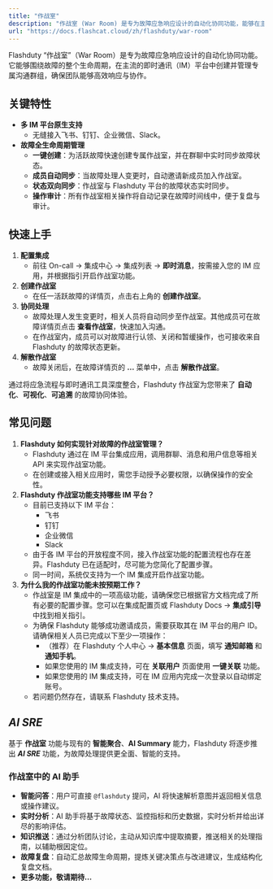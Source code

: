 ```yaml
---
title: "作战室"
description: "作战室 (War Room) 是专为故障应急响应设计的自动化协同功能，能够在主流的即时通讯平台为故障创建并管理专属沟通群组。"
url: "https://docs.flashcat.cloud/zh/flashduty/war-room"
---
```

Flashduty “作战室”（War Room）是专为故障应急响应设计的自动化协同功能。它能够围绕故障的整个生命周期，在主流的即时通讯（IM）平台中创建并管理专属沟通群组，确保团队能够高效响应与协作。

## 关键特性

- **多 IM 平台原生支持**
  - 无缝接入飞书、钉钉、企业微信、Slack。
- **故障全生命周期管理**
  - **一键创建**：为活跃故障快速创建专属作战室，并在群聊中实时同步故障状态。
  - **成员自动同步**：当故障处理人变更时，自动邀请新成员加入作战室。
  - **状态双向同步**：作战室与 Flashduty 平台的故障状态实时同步。
  - **操作审计**：所有作战室相关操作将自动记录在故障时间线中，便于复盘与审计。

## 快速上手

1. **配置集成**
   - 前往 On-call → 集成中心 → 集成列表 → **即时消息**，按需接入您的 IM 应用，并根据指引开启作战室功能。
2. **创建作战室**
   - 在任一活跃故障的详情页，点击右上角的 **创建作战室**。
3. **协同处理**
   - 故障处理人发生变更时，相关人员将自动同步至作战室。其他成员可在故障详情页点击 **查看作战室**，快速加入沟通。
   - 在作战室内，成员可以对故障进行认领、关闭和暂缓操作，也可接收来自 Flashduty 的故障状态更新。
4. **解散作战室**
   - 故障关闭后，在故障详情页的 **...** 菜单中，点击 **解散作战室**。

通过将应急流程与即时通讯工具深度整合，Flashduty 作战室为您带来了 **自动化**、**可视化**、**可追溯** 的故障协同体验。

## 常见问题

1. **Flashduty 如何实现针对故障的作战室管理？**
   - Flashduty 通过在 IM 平台集成应用，调用群聊、消息和用户信息等相关 API 来实现作战室功能。
   - 在创建或接入相关应用时，需您手动授予必要权限，以确保操作的安全性。
2. **Flashduty 作战室功能支持哪些 IM 平台？**
   - 目前已支持以下 IM 平台：
     - 飞书
     - 钉钉
     - 企业微信
     - Slack
   - 由于各 IM 平台的开放程度不同，接入作战室功能的配置流程也存在差异。Flashduty 已在适配时，尽可能为您简化了配置步骤。
   - 同一时间，系统仅支持为一个 IM 集成开启作战室功能。
3. **为什么我的作战室功能未按预期工作？**
   - 作战室是 IM 集成中的一项高级功能，请确保您已根据官方文档完成了所有必要的配置步骤。您可以在集成配置页或 Flashduty Docs → **集成引导** 中找到相关指引。
   - 为确保 Flashduty 能够成功邀请成员，需要获取其在 IM 平台的用户 ID。请确保相关人员已完成以下至少一项操作：
     - （推荐）在 Flashduty 个人中心 → **基本信息** 页面，填写 **通知邮箱** 和 **通知手机**。
     - 如果您使用的 IM 集成支持，可在 **关联用户** 页面使用 **一键关联** 功能。
     - 如果您使用的 IM 集成支持，可在 IM 应用内完成一次登录以自动绑定账号。
   - 若问题仍然存在，请联系 Flashduty 技术支持。

## *AI SRE*

基于 **作战室** 功能与现有的 **智能聚合**、**AI Summary** 能力，Flashduty 将逐步推出 ***AI SRE*** 功能，为故障处理提供更全面、智能的支持。

### 作战室中的 AI 助手

- **智能问答**：用户可直接 `@flashduty` 提问，AI 将快速解析意图并返回相关信息或操作建议。
- **实时分析**：AI 助手将基于故障状态、监控指标和历史数据，实时分析并给出详尽的影响评估。
- **知识推送**：通过分析团队讨论，主动从知识库中提取摘要，推送相关的处理指南，以辅助根因定位。
- **故障复盘**：自动汇总故障生命周期，提炼关键决策点与改进建议，生成结构化复盘文档。
- **更多功能，敬请期待...**